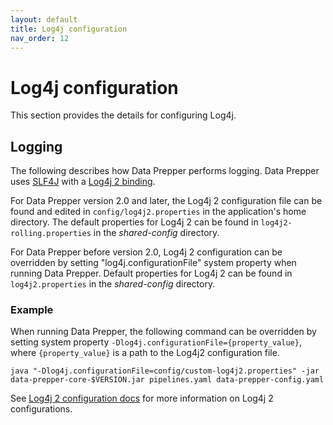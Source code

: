 ```yaml
---
layout: default
title: Log4j configuration
nav_order: 12
---
```


# Log4j configuration

This section provides the details for configuring Log4j. 

## Logging 

The following describes how Data Prepper performs logging. Data Prepper uses [SLF4J](http://www.slf4j.org/) with a [Log4j 2 binding](http://logging.apache.org/log4j/2.x/log4j-slf4j-impl/). 

For Data Prepper version 2.0 and later, the Log4j 2 configuration file can be found and edited in `config/log4j2.properties` in the application's home directory. The default properties for Log4j 2 can be found in `log4j2-rolling.properties` in the *shared-config* directory.

For Data Prepper before version 2.0, Log4j 2 configuration can be overridden by setting "log4j.configurationFile" system property when running Data Prepper. Default properties for Log4j 2 can be found in `log4j2.properties` in the *shared-config* directory. 

### Example

When running Data Prepper, the following command can be overridden by setting system property `-Dlog4j.configurationFile={property_value}`, where `{property_value}` is a path to the Log4j2 configuration file.

```
java "-Dlog4j.configurationFile=config/custom-log4j2.properties" -jar data-prepper-core-$VERSION.jar pipelines.yaml data-prepper-config.yaml
```

See [Log4j 2 configuration docs](https://logging.apache.org/log4j/2.x/manual/configuration.html) for more information on Log4j 2 configurations.

